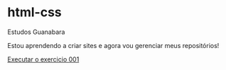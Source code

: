 # html-css
Estudos Guanabara

Estou aprendendo a criar sites e agora vou gerenciar meus repositórios!

<a href="https://vscpaula.github.io/html-css/exercicios/001/index.html">Executar o exercicio 001</a>